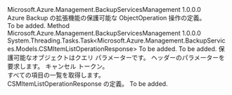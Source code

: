 <Type Name="IProtectableObjectOperations" FullName="Microsoft.Azure.Management.BackupServices.IProtectableObjectOperations">
  <TypeSignature Language="C#" Value="public interface IProtectableObjectOperations" />
  <TypeSignature Language="ILAsm" Value=".class public interface auto ansi abstract IProtectableObjectOperations" />
  <TypeSignature Language="DocId" Value="T:Microsoft.Azure.Management.BackupServices.IProtectableObjectOperations" />
  <TypeSignature Language="VB.NET" Value="Public Interface IProtectableObjectOperations" />
  <TypeSignature Language="F#" Value="type IProtectableObjectOperations = interface" />
  <AssemblyInfo>
    <AssemblyName>Microsoft.Azure.Management.BackupServicesManagement</AssemblyName>
    <AssemblyVersion>1.0.0.0</AssemblyVersion>
  </AssemblyInfo>
  <Interfaces />
  <Docs>
    <summary>
            Azure Backup の拡張機能の保護可能な ObjectOperation 操作の定義。
            </summary>
    <remarks>To be added.</remarks>
  </Docs>
  <Members>
    <Member MemberName="ListCSMAsync">
      <MemberSignature Language="C#" Value="public System.Threading.Tasks.Task&lt;Microsoft.Azure.Management.BackupServices.Models.CSMItemListOperationResponse&gt; ListCSMAsync (string resourceGroupName, string resourceName, Microsoft.Azure.Management.BackupServices.Models.CSMItemQueryObject csmparameters, Microsoft.Azure.Management.BackupServices.Models.CustomRequestHeaders customRequestHeaders, System.Threading.CancellationToken cancellationToken);" />
      <MemberSignature Language="ILAsm" Value=".method public hidebysig newslot virtual instance class System.Threading.Tasks.Task`1&lt;class Microsoft.Azure.Management.BackupServices.Models.CSMItemListOperationResponse&gt; ListCSMAsync(string resourceGroupName, string resourceName, class Microsoft.Azure.Management.BackupServices.Models.CSMItemQueryObject csmparameters, class Microsoft.Azure.Management.BackupServices.Models.CustomRequestHeaders customRequestHeaders, valuetype System.Threading.CancellationToken cancellationToken) cil managed" />
      <MemberSignature Language="DocId" Value="M:Microsoft.Azure.Management.BackupServices.IProtectableObjectOperations.ListCSMAsync(System.String,System.String,Microsoft.Azure.Management.BackupServices.Models.CSMItemQueryObject,Microsoft.Azure.Management.BackupServices.Models.CustomRequestHeaders,System.Threading.CancellationToken)" />
      <MemberSignature Language="F#" Value="abstract member ListCSMAsync : string * string * Microsoft.Azure.Management.BackupServices.Models.CSMItemQueryObject * Microsoft.Azure.Management.BackupServices.Models.CustomRequestHeaders * System.Threading.CancellationToken -&gt; System.Threading.Tasks.Task&lt;Microsoft.Azure.Management.BackupServices.Models.CSMItemListOperationResponse&gt;" Usage="iProtectableObjectOperations.ListCSMAsync (resourceGroupName, resourceName, csmparameters, customRequestHeaders, cancellationToken)" />
      <MemberType>Method</MemberType>
      <AssemblyInfo>
        <AssemblyName>Microsoft.Azure.Management.BackupServicesManagement</AssemblyName>
        <AssemblyVersion>1.0.0.0</AssemblyVersion>
      </AssemblyInfo>
      <ReturnValue>
        <ReturnType>System.Threading.Tasks.Task&lt;Microsoft.Azure.Management.BackupServices.Models.CSMItemListOperationResponse&gt;</ReturnType>
      </ReturnValue>
      <Parameters>
        <Parameter Name="resourceGroupName" Type="System.String" />
        <Parameter Name="resourceName" Type="System.String" />
        <Parameter Name="csmparameters" Type="Microsoft.Azure.Management.BackupServices.Models.CSMItemQueryObject" />
        <Parameter Name="customRequestHeaders" Type="Microsoft.Azure.Management.BackupServices.Models.CustomRequestHeaders" />
        <Parameter Name="cancellationToken" Type="System.Threading.CancellationToken" />
      </Parameters>
      <Docs>
        <param name="resourceGroupName">To be added.</param>
        <param name="resourceName">To be added.</param>
        <param name="csmparameters">
            保護可能なオブジェクトはクエリ パラメーターです。
            </param>
        <param name="customRequestHeaders">
            ヘッダーのパラメーターを要求します。
            </param>
        <param name="cancellationToken">
            キャンセル トークン。
            </param>
        <summary>
            すべての項目の一覧を取得します。
            </summary>
        <returns>
            CSMItemListOperationResponse の定義。
            </returns>
        <remarks>To be added.</remarks>
      </Docs>
    </Member>
  </Members>
</Type>